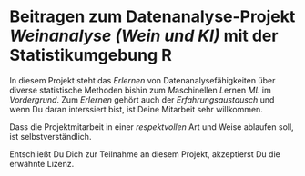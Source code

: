 # Beitragen zum Datenanalyse-Projekt *Weinanalyse (Wein und KI)* mit der Statistikumgebung R

In diesem Projekt steht das *Erlernen* von Datenanalysefähigkeiten über diverse statistische Methoden bishin zum *M*aschinellen *L*ernen *ML* im *Vordergrund*.
Zum *Erlernen* gehört auch der *Erfahrungsaustausch* und wenn Du daran interssiert bist, ist Deine Mitarbeit sehr willkommen.

Dass die Projektmitarbeit in einer *respektvollen* Art und Weise ablaufen soll, ist selbstverständlich.

Entschließt Du Dich zur Teilnahme an diesem Projekt, akzeptierst Du die erwähnte Lizenz. 
